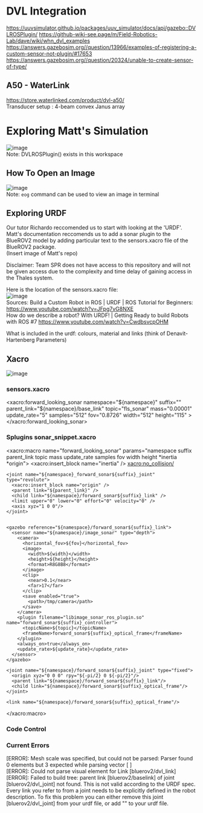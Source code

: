 # DVL Integration
https://uuvsimulator.github.io/packages/uuv_simulator/docs/api/gazebo::DVLROSPlugin/
https://github-wiki-see.page/m/Field-Robotics-Lab/dave/wiki/whn_dvl_examples
https://answers.gazebosim.org//question/13966/examples-of-registering-a-custom-sensor-not-plugin/#17653
https://answers.gazebosim.org//question/20324/unable-to-create-sensor-of-type/

## A50 - WaterLink
https://store.waterlinked.com/product/dvl-a50/  
Transducer setup 	: 4-beam convex Janus array   
  
# Exploring Matt's Simulation
  
![image](https://user-images.githubusercontent.com/85168871/166186423-68b4d3c3-4b3b-4755-ba9e-9c35738e18ef.png)  
Note: DVLROSPlugin() exists in this workspace 

## How To Open an Image  
![image](https://user-images.githubusercontent.com/85168871/166187026-c0fae98d-e88c-4204-b45c-3b7e7d2df766.png)  
Note: `eog` command can be used to view an image in terminal

## Exploring URDF
Our tutor Richardo reccomended us to start with looking at the 'URDF'. Matt's documentation reccomends us to add a sonar plugin to the BlueROV2 model by adding particular text to the sensors.xacro file of the BlueROV2 package.  
(Insert image of Matt's repo)  
  
Disclaimer: Team SPR does not have access to this repository and will not be given access due to the complexity and time delay of gaining access in the Thales system.  
  
Here is the location of the sensors.xacro file:  
![image](https://user-images.githubusercontent.com/85168871/166187496-9ca050ac-b40c-4bb8-ad58-ab42b51353e8.png)  
Sources:
Build a Custom Robot in ROS | URDF | ROS Tutorial for Beginners: https://www.youtube.com/watch?v=JFpg7vG8NXE  
How do we describe a robot? With URDF! | Getting Ready to build Robots with ROS #7 https://www.youtube.com/watch?v=CwdbsvcpOHM  
   
What is included in the urdf: colours, material and links (think of Denavit-Hartenberg Parameters)  

## Xacro  
![image](https://user-images.githubusercontent.com/85168871/166198932-bc03f6e3-8ef1-4c24-b512-9290727cc20b.png)  
  
### sensors.xacro
  <!-- Mount DVL -->
  <!--fov="1.22173"-->
  <!--width="512"-->
  <!--height="400"-->
  <xacro:forward_looking_sonar
      namespace="${namespace}"
      suffix=""
      parent_link="${namespace}/base_link"
      topic="fls_sonar"
      mass="0.00001"
      update_rate="5"
      samples="512"
      fov="0.8726"
      width="512"
      height="115" >
      <inertia ixx="0.00001" ixy="0.0" ixz="0.0" iyy="0.00001" iyz="0.0" izz="0.00001" />
      <origin xyz="0 0 -0.4" rpy="0 0.261799 0" />
  </xacro:forward_looking_sonar>

### Splugins sonar_snippet.xacro

  <xacro:macro name="forward_looking_sonar" params="namespace suffix parent_link topic mass update_rate samples fov width height *inertia *origin">
    <!-- Sensor link -->
    <link name="${namespace}/forward_sonar${suffix}_link">
      <inertial>
        <xacro:insert_block name="inertia" />
        <mass value="${mass}" />
        <origin xyz="0 0 0" rpy="0 0 0" />
      </inertial>
      <visual>
        <geometry>
          <mesh filename="file://$(find uuv_sensor_ros_plugins)/meshes/oe14-372.dae" scale="1 1 1"/>
        </geometry>
      </visual>
      <xacro:no_collision/>
    </link>

    <joint name="${namespace}_forward_sonar${suffix}_joint" type="revolute">
      <xacro:insert_block name="origin" />
      <parent link="${parent_link}" />
      <child link="${namespace}/forward_sonar${suffix}_link" />
      <limit upper="0" lower="0" effort="0" velocity="0" />
      <axis xyz="1 0 0"/>
    </joint>


    <gazebo reference="${namespace}/forward_sonar${suffix}_link">
      <sensor name="${namespace}/image_sonar" type="depth">
        <camera>
		  <horizontal_fov>${fov}</horizontal_fov>
          <image>
		    <width>${width}</width>
		    <height>${height}</height>
            <format>R8G8B8</format>
          </image>
          <clip>
            <near>0.1</near>
            <far>17</far>
          </clip>
          <save enabled="true">
            <path>/tmp/camera</path>
          </save>
        </camera>
	    <plugin filename="libimage_sonar_ros_plugin.so" name="forward_sonar${suffix}_controller">
		  <topicName>${topic}</topicName>
          <frameName>forward_sonar${suffix}_optical_frame</frameName>
        </plugin>
        <always_on>true</always_on>
	    <update_rate>${update_rate}</update_rate>
      </sensor>
    </gazebo>

	<joint name="${namespace}/forward_sonar${suffix}_joint" type="fixed">
      <origin xyz="0 0 0" rpy="${-pi/2} 0 ${-pi/2}"/>
      <parent link="${namespace}/forward_sonar${suffix}_link"/>
      <child link="${namespace}/forward_sonar${suffix}_optical_frame"/>
    </joint>

	<link name="${namespace}/forward_sonar${suffix}_optical_frame"/>
  </xacro:macro>
  
 ### Code Control
 
 
 
 ### Current Errors
[ERROR]: Mesh scale was specified, but could not be parsed: Parser found 0 elements but 3 expected while parsing vector [  ]  
[ERROR]: Could not parse visual element for Link [bluerov2/dvl_link]  
[ERROR]: Failed to build tree: parent link [bluerov2/baselink] of joint [bluerov2/dvl_joint] not found.  This is not valid according to the URDF spec. Every link you refer to from a joint needs to be explicitly defined in the robot description. To fix this problem you can either remove this joint [bluerov2/dvl_joint] from your urdf file, or add "<link name="bluerov2/baselink" />" to your urdf file.  
 
 
